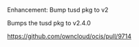 Enhancement: Bump tusd pkg to v2

Bumps the tusd pkg to v2.4.0

https://github.com/owncloud/ocis/pull/9714
